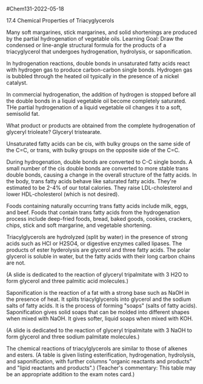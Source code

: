 #Chem131-2022-05-18

17.4 Chemical Properties of Triacyglycerols

Many soft margarines, stick margarines, and solid shortenings are produced by the partial hydrogenation of vegetable oils.  Learning Goal: Draw the condensed or line-angle structural formula for the products of a triacyglycerol that undergoes hydrogenation, hydrolysis, or saponification.

In hydrogenation reactions, double bonds in unsaturated fatty acids react with hydrogen gas to produce carbon-carbon single bonds.  Hydrogen gas is bubbled through the heated oil typically in the presence of a nickel catalyst.

In commercial hydrogenation, the addition of hydrogen is stopped before all the double bonds in a liquid vegetable oil become completely saturated.  THe partial hydrogenation of a liquid vegetable oil changes it to a soft, semisolid fat.

What product or products are obtained from the complete hydrogenation of glyceryl trioleate?  Glyceryl tristearate.

Unsaturated fatty acids can be cis, with bulky groups on the same side of the C=C, or trans, with bulky groups on the opposite side of the C=C.

During hydrogenation, double bonds are converted to C-C single bonds.  A small number of the cis double bonds are converted to more stable trans double bonds, causing a change in the overall structure of the fatty acids.  In the body, trans fatty acids behave like saturated fatty acids.  They're estimated to be 2-4% of our total calories.  They raise LDL-cholesterol and lower HDL-cholesterol (which is not desired).

Foods containing naturally occurring trans fatty acids include milk, eggs, and beef.  Foods that contain trans fatty acids from the hydrogenation process include deep-fried foods, bread, baked goods, cookies, crackers, chips, stick and soft margarine, and vegetable shortening.

Triacylglycerols are hydrolyzed (split by water) in the presence of strong acids such as HCl or H2SO4, or digestive enzymes called lipases.  The products of ester hyderolysis are glycerol and three fatty acids.  The polar glycerol is soluble in water, but the fatty acids with their long carbon chains are not.

(A slide is dedicated to the reaction of glyceryl tripalmitate with 3 H2O to form glycerol and three palmitic acid molecules.)

Saponification is the reaction of a fat with a strong base such as NaOH in the presence of heat.  It splits triacylglycerols into glycerol and the sodium salts of fatty acids.  It is the process of forming "soaps" (salts of fatty acids).  Saponification gives solid soaps that can be molded into different shapes when mixed with NaOH.  It gives softer, liquid soaps when mixed with KOH.

(A slide is dedicated to the reaction of glyceryl tripalmitate with 3 NaOH to form glycerol and three sodium palmitate molecules.)

The chemical reactions of triacylglycerols are similar to those of alkenes and esters.  (A table is given listing esterification, hydrogenation, hydrolysis, and saponification, with further columns "organic reactants and products" and "lipid reactants and products".)  (Teacher's commentary:  This table may be an appropriate addition to the exam notes card.)